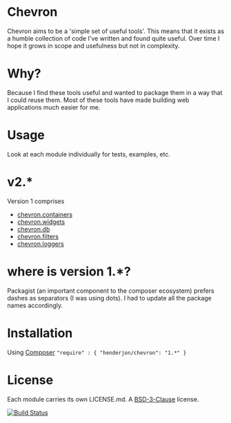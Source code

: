 # Chevron

Chevron aims to be a 'simple set of useful tools'. This means that it
exists as a humble collection of code I've written and found quite useful.
Over time I hope it grows in scope and usefulness but not in complexity.

# Why?

Because I find these tools useful and wanted to package them in a way
that I could reuse them. Most of these tools have made building web
applications much easier for me.

# Usage

Look at each module individually for tests, examples, etc.

# v2.*

Version 1 comprises

  - [chevron.containers](https://github.com/henderjon/chevron.containers)
  - [chevron.widgets](https://github.com/henderjon/chevron.widgets)
  - [chevron.db](https://github.com/henderjon/chevron.db)
  - [chevron.filters](https://github.com/henderjon/chevron.filters)
  - [chevron.loggers](https://github.com/henderjon/chevron.loggers)

# where is version 1.*?

Packagist (an important component to the composer ecosystem) prefers dashes as separators (I was
using dots). I had to update all the package names accordingly.

# Installation

Using [Composer](http://getcomposer.org/) `"require" : { "henderjon/chevron": "1.*" }`

# License

Each module carries its own LICENSE.md. A [BSD-3-Clause](http://opensource.org/licenses/BSD-3-Clause) license.

[![Build Status](https://travis-ci.org/henderjon/chevron.svg?branch=master)](https://travis-ci.org/henderjon/chevron)



